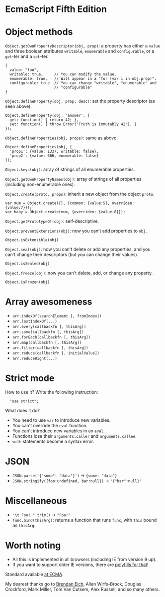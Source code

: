 EcmaScript Fifth Edition
========================


# Object methods

`Object.getOwnPropertyDescriptor(obj, prop)`:
a property has either a `value` and three boolean attributes `writable`,
`enumerable` and `configurable`, or a `get`-ter and a `set`-ter.

    {
      value: "foo",
      writable: true,     // You can modify the value.
      enumerable: true,   // Will appear in a "for (var i in obj.prop)".
      configurable: true  // You can change "writable", "enumerable" and
                          // "configurable"
    }

`Object.defineProperty(obj, prop, desc)`: set the property descriptor (as seen
above).

    Object.defineProperty(obj, 'answer', {
      get: function() { return 42; },
      set: function() { throw Error('Truth is immutably 42'); }
    });

`Object.defineProperties(obj, props)`: same as above.

    Object.defineProperties(obj, {
      'prop1': {value: 1337, writable: false},
      'prop2': {value: 666, enumerable: false}
    });

`Object.keys(obj)`: array of strings of all enumerable properties.

`Object.getOwnPropertyNames(obj)`: array of strings of all properties
(including non-enumerable ones).

`Object.create(proto, props)`: inherit a new object from the object `proto`.
  
    var mum = Object.create({}, {common: {value:5}, overriden: {value:7}});
    var baby = Object.create(mum, {overriden: {value:8}});

`Object.getPrototypeOf(obj)`: self-descriptive.

`Object.preventExtensions(obj)`: now you can't add properties to `obj`.

`Object.isExtensible(obj)`

`Object.seal(obj)`: now you can't delete or add any properties, and you can't
change their descriptors (but you can change their values).

`Object.isSealed(obj)`

`Object.freeze(obj)`: now you can't delete, add, or change any property.

`Object.isFrozen(obj)`


# Array awesomeness

- `arr.indexOf(searchElement [, fromIndex])`
- `arr.lastIndexOf(...)`
- `arr.every(callbackfn [, thisArg])`
- `arr.some(callbackfn [, thisArg])`
- `arr.forEach(callbackfn [, thisArg])`
- `arr.map(callbackfn [, thisArg])`
- `arr.filter(callbackfn [, thisArg])`
- `arr.reduce(callbackfn [, initialValue])`
- `arr.reduceRight(...)`


# Strict mode

How to use it?
Write the following instruction:

      "use strict";

What does it do?
  
- You need to use `var` to introduce new variables.
- You can't override the `eval` function.
- You can't introduce new variables in an `eval`.
- Functions lose their `arguments.caller` and `arguments.callee`.
- `with` statements become a syntax error.

# JSON

- `JSON.parse('{"some": "data"}')` → `{some: "data"}`
- `JSON.stringify({foo:undefined, bar:null})` → `'{"bar":null}'`

# Miscellaneous

- `"\t Foo! ".trim()` → `"Foo!"`
- `func.bind(thisArg)`: returns a function that runs `func`, with `this` bound
  as `thisArg`.


# Worth noting

- All this is implemented in all browsers (including IE from version 9 up).
- If you want to support older IE versions, there are
  [polyfills for that](http://github.com/kriskowal/es5-shim)!

Standard available [at
ECMA](http://www.ecma-international.org/publications/files/ECMA-ST/ECMA-262.pdf).

My dearest thanks go to [Brendan Eich](http://brendaneich.com/), Allen
Wirfs-Brock, Douglas Crockford, Mark Miller, Tom Van Cutsem, Alex Russell, and
so many others.


